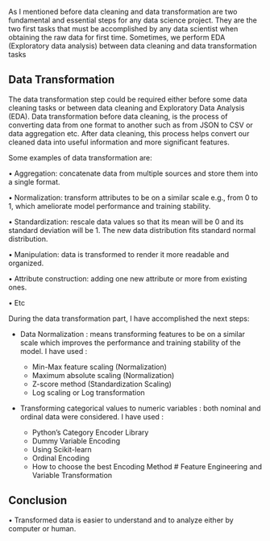 As I mentioned before data cleaning and data transformation are two fundamental and essential steps for any data science project.
They are the two first tasks that must be accomplished by any data scientist when obtaining the raw data for first time.
Sometimes, we perform EDA (Exploratory data analysis) between data cleaning and data transformation tasks

##  Data Transformation 

The data transformation step could be required either before some data cleaning tasks or between data cleaning and Exploratory Data Analysis (EDA). Data transformation before data cleaning, is the process of converting data from one format to another such as from JSON to CSV or data aggregation etc. After data cleaning, this process helps convert our cleaned data into useful information and more significant features. 

Some examples of data transformation are:

•	Aggregation: concatenate data from multiple sources and store them into a single format. 

•	Normalization: transform attributes to be on a similar scale e.g., from 0 to 1, which ameliorate model performance and training stability. 

•	Standardization: rescale data values so that its mean will be 0 and its standard deviation will be 1. The new data distribution fits standard normal distribution. 

•	Manipulation: data is transformed to render it more readable and organized. 

•	Attribute construction: adding one new attribute or more from existing ones.

•	Etc

During the data transformation part, I have accomplished the next steps: 

- Data Normalization : means transforming features to be on a similar scale which improves the performance and training stability of the model. I have used :
    - Min-Max feature scaling (Normalization)
    - Maximum absolute scaling (Normalization)
    - Z-score method (Standardization Scaling)
    - Log scaling or Log transformation
  
- Transforming categorical values to numeric variables : both nominal and ordinal data were considered. I have used :
    - Python’s Category Encoder Library
    - Dummy Variable Encoding
    - Using Scikit-learn
    - Ordinal Encoding
    - How to choose the best Encoding Method # Feature Engineering and Variable Transformation
## Conclusion
• Transformed data is easier to understand and to analyze either by computer or human.
